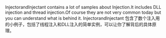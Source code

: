 InjectorandInjectant contains a lot of samples about Injection.It includes DLL injection and thread injection.Of course they are not very common today but you can understand what is behind it. InjectorandInjectant 包含了数个注入用的小例子，包括了线程注入和DLL注入的简单实例，可以让你了解背后的具体原理。
